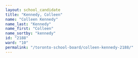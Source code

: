 ```yaml
---
layout: school_candidate
title: "Kennedy, Colleen"
name: "Colleen Kennedy"
name_last: "Kennedy"
name_first: "Colleen"
name_sortby: "kennedy"
id: "2188"
ward: "10"
permalink: "/toronto-school-board/colleen-kennedy-2188/"
---
```

